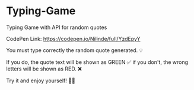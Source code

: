 # Typing-Game
Typing Game with API for random quotes

CodePen Link: https://codepen.io/Nilinde/full/YzdEpyY

You must type correctly the random quote generated. 💡 

If you do, the quote text will be shown as GREEN ✅ if you don't, the wrong letters will be shown as RED. ❌ 

Try it and enjoy yourself! 🚀😄



